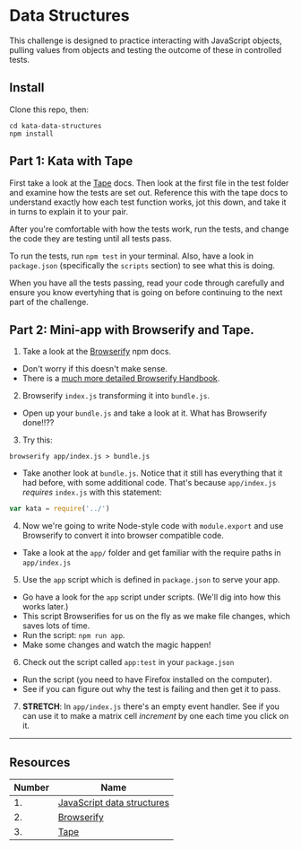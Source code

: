 # Data Structures

This challenge is designed to practice interacting with JavaScript objects, pulling values from objects and testing the outcome of these in controlled tests. 

## Install

Clone this repo, then:

  ```shell
  cd kata-data-structures
  npm install
  ```


## Part 1: Kata with Tape

First take a look at the [Tape](https://www.npmjs.com/package/tape) docs. Then look at the first file in the test folder and examine how the tests are set out. Reference this with the tape docs to understand exactly how each test function works, jot this down, and take it in turns to explain it to your pair.

After you're comfortable with how the tests work, run the tests, and change the code they are testing until all tests pass. 

To run the tests, run `npm test` in your terminal. Also, have a look in `package.json` (specifically the `scripts` section) to see what this is doing.

When you have all the tests passing, read your code through carefully and ensure you know evertyhing that is going on before continuing to the next part of the challenge.


## Part 2: Mini-app with Browserify and Tape.

1. Take a look at the [Browserify](https://www.npmjs.com/package/browserify) npm docs.
  - Don't worry if this doesn't make sense.
  - There is a [much more detailed Browserify Handbook](https://github.com/substack/browserify-handbook).

2. Browserify `index.js` transforming it into `bundle.js`.
  - Open up your `bundle.js` and take a look at it. What has Browserify done!!??

3. Try this:

  ```shell
  browserify app/index.js > bundle.js
  ```

  - Take another look at `bundle.js`. Notice that it still has everything that it had before, with some additional code. That's because `app/index.js` _requires_ `index.js` with this statement:

  ```js
  var kata = require('../')
  ```

4. Now we're going to write Node-style code with `module.export` and use Browserify to convert it into browser compatible code.
  - Take a look at the `app/` folder and get familiar with the require paths in `app/index.js`

5. Use the `app` script which is defined in `package.json` to serve your app.
  - Go have a look for the `app` script under scripts. (We'll dig into how this works later.) 
  - This script Browserifies for us on the fly as we make file changes, which saves lots of time.
  - Run the script: `npm run app`.
  - Make some changes and watch the magic happen!

6. Check out the script called `app:test` in your `package.json`
  - Run the script (you need to have Firefox installed on the computer).
  - See if you can figure out why the test is failing and then get it to pass.

7. **STRETCH**: In `app/index.js` there's an empty event handler. See if you can use it to make a matrix cell _increment_ by one each time you click on it.

---

## Resources

Number | Name
-------|-------------------
1.     | [JavaScript data structures](https://developer.mozilla.org/en-US/docs/Web/JavaScript/Data_structures)
2.     | [Browserify](https://www.npmjs.com/package/browserify)
3.     | [Tape](https://www.npmjs.com/package/tape)
